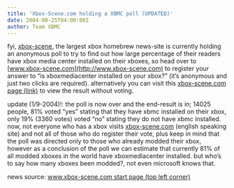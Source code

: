 ```yaml
---
title: 'Xbox-Scene.com holding a XBMC poll (UPDATED)'
date: 2004-08-25T04:00:00Z
author: Team XBMC
---
```

fyi, [xbox-scene](http://www.xbox-scene.com), the largest xbox homebrew news-site is currently holding an anonymous poll to try to find out how large percentage of their readers have xbox media center installed on their xboxes, so head over to [www.xbox-scene.com](http://www.xbox-scene.com) to register your answer to “is xboxmediacenter installed on your xbox?” (it’s anonymous and just two clicks are required). alternatively you can visit this [xbox-scene.com page (link)](http://www.xbox-scene.com/index.php?action=results&poll_ident=57) to view the result without voting.

 update (1/9-2004)!: the poll is now over and the end-result is in; 14025 people, 81% voted “yes” stating that they have xbmc installed on their xbox, only 19% (3360 votes) voted “no” stating they do not have xbmc installed. now, not everyone who has a xbox visits [xbox-scene.com](http://www.xbox-scene.com) (english speaking site) and not all of those who do register their vote, plus keep in mind that the poll was directed only to those who already modded their xbox, however as a conclusion of the poll we can estimate that currently 81% of all modded xboxes in the world have xboxmediacenter installed. but who’s to say how many xboxes been modded?, not even microsoft knows that.

 news source: [www.xbox-scene.com start page (top left corner)](http://www.xbox-scene.com)

 